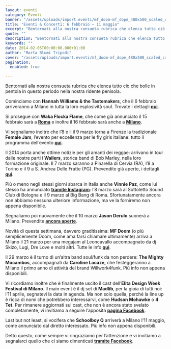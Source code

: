 ```yaml
---
layout: eventi
category: Eventi
banner: "/assets/uploads/import.eventi/mf_doom-mf_dope_480x500_scaled_cropp.jpg"
title: "Eventi & Concerti: 6 febbraio – 11 maggio"
excerpt: "Bentornati alla nostra consueta rubrica che elenca tutto ciò che bolle in pentola in questo periodo nella nostra ridente penisola. Cominciamo con Hannah Williams & the Tastemakers, che il 6 febbraio arriveranno a Milano in tutta la loro esplosività soul. Trovate i dettagli qui. Si prosegue con Waka Flocka Flame, che come già annunciato il 15 febbraio [&hellip"
quote: ""
description: "Bentornati alla nostra consueta rubrica che elenca tutto ciò che bolle in pentola in questo periodo nella nostra ridente penisola. Cominciamo con Hannah Williams & the Tastemakers, che il 6 febbraio arriveranno a Milano in tutta la loro esplosività soul. Trovate i dettagli qui. Si prosegue con Waka Flocka Flame, che come già annunciato il 15 febbraio [&hellip"
keywords: ""
date: 2014-02-05T00:00:00.000+01:00
author: "Marta Blumi Tripodi"
cover: "/assets/uploads/import.eventi/mf_doom-mf_dope_480x500_scaled_cropp.jpg"
pagination:
  enabled: true

---
```


[](https://hotmc.com/eventi-concerti/mf%5Fdoom-mf%5Fdope%5F480x500%5Fscaled%5Fcropp/)

Bentornati alla nostra consueta rubrica che elenca tutto ciò che bolle in pentola in questo periodo nella nostra ridente penisola.

Cominciamo con **Hannah Williams & the Tastemakers**, che il 6 febbraio arriveranno a Milano in tutta la loro esplosività soul. Trovate i dettagli [**qui**](https://www.facebook.com/events/578112185614915/?fref=ts "https://www.facebook.com/events/578112185614915/?fref=ts").

Si prosegue con **Waka Flocka Flame**, che come già annunciato il 15 febbraio sarà a **[Roma](https://www.facebook.com/events/444305835670918/?ref=22 "https://www.facebook.com/events/444305835670918/?ref=22")** e inoltre il 16 febbraio sarà anche a [**Milano**](https://www.facebook.com/photo.php?fbid=734916883186628&set=a.326205450724442.87298.100000049708264&type=1&theater "https://www.facebook.com/photo.php?fbid=734916883186628&set=a.326205450724442.87298.100000049708264&type=1&theater").

Vi segnaliamo inoltre che l’8 e il il 9 marzo torna a Firenze la tradizionale **Female Jam**, l’evento per eccellenza per le fly girls italiane: tutto il programma dell’evento [**qui**](https://www.facebook.com/events/680701215283744/ "https://www.facebook.com/events/680701215283744/").

Il 2014 porta anche ottime notizie per gli amanti dei reggae: arrivano in tour dalle nostre parti i **Wailers**, storica band di Bob Marley, nella loro formazione originale. Il 7 marzo saranno a Pinarella di Cervia (RA), l’8 a Torino e il 9 a S. Andrea Delle Fratte (PG). Prevendite già aperte, i dettagli [**qui**](https://hotmc.com/wp-admin/post-new.php "http://hotmc.com/wp-admin/post-new.php").

Più o meno negli stessi giorni sbarca in Italia anche **Vinnie Paz**, come lui stesso ha annunciato [**tramite Instagram**](https://instagram.com/p/jvsnMWOP-R/ "http://instagram.com/p/jvsnMWOP-R/"): l’8 marzo sarà al Sottoletto Sound Club di Bologna e il 9 marzo al Big Bang di Roma. Sfortunatamente ancora non abbiamo nessuna ulteriore informazione, ma ve la forniremo non appena disponibile.

Segnaliamo poi nuovamente che il 10 marzo **Jason Derulo** suonerà a Milano. Prevendite [**ancora aperte**](http://www.ticketone.it/biglietti-jason-derulo-milano.html?affiliate=ITT&doc=artistPages%2Ftickets&fun=artist&action=tickets&key=807597%243356276 "http://www.ticketone.it/biglietti-jason-derulo-milano.html?affiliate=ITT&doc=artistPages%2Ftickets&fun=artist&action=tickets&key=807597%243356276").

Novità di questa settimana, davvero graditissima: **MF Doom** (o più semplicemente Doom, come ama farsi chiamare ultimamente) arriva a Milano il 21 marzo per una megajam al Leoncavallo accompagnato da dj Skizo, Lugi, Dre Love e molti altri. Tutte le info [**qui**](https://www.facebook.com/events/1480766648817179/ "https://www.facebook.com/events/1480766648817179/").

Il 29 marzo è il turno di un’altra band soul/funk da non perdere: **The Mighty Mocambos**, accompagnati da **Caroline Lacaze,** che festeggeranno a Milano il primo anno di attività del brand Willwork4funk. Più info non appena disponibili.

Vi ricordiamo inoltre che è finalmente uscito il cast dell’**Elita Design Week Festival di Milano**. Il main event è il dj set di **Madlib**, per la gioia di tutti noi: l’11 aprile, segnatevi la data in agenda. Ma non solo quella, perché la line up è ricca di nomi che potrebbero interessarvi, come **Hudson Mohawke** o **4 Tet**. Per rimanere aggiornati sul cast, che non è ancora stato svelato completamente, vi invitiamo a seguire l’apposita [**pagina Facebook**](https://www.facebook.com/events/248866005280912/?fref=ts "https://www.facebook.com/events/248866005280912/?fref=ts").

Last but not least, si vocifera che **Schoolboy Q** arriverà a Milano l’11 maggio, come annunciato dal diretto interessato. Più info non appena disponibili.

Detto questo, come sempre vi ringraziamo per l’attenzione e vi invitiamo a segnalarci quello che ci siamo dimenticati [**tramite Facebook**](https://www.facebook.com/hotmcmag "https://www.facebook.com/hotmcmag").